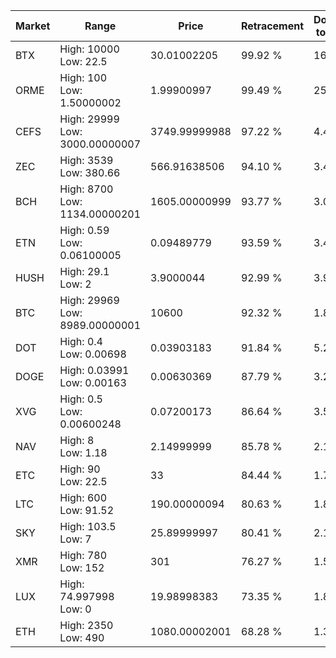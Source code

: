 | Market | Range | Price| Retracement | Doubles to 50% |
| --- | --- | --- | --- | --- |
| BTX | High: 10000<br />Low: 22.5 | 30.01002205 | 99.92 % | 166.99 |
| ORME | High: 100<br />Low: 1.50000002 | 1.99900997 | 99.49 % | 25.39 |
| CEFS | High: 29999<br />Low: 3000.00000007 | 3749.99999988 | 97.22 % | 4.40 |
| ZEC | High: 3539<br />Low: 380.66 | 566.91638506 | 94.10 % | 3.46 |
| BCH | High: 8700<br />Low: 1134.00000201 | 1605.00000999 | 93.77 % | 3.06 |
| ETN | High: 0.59<br />Low: 0.06100005 | 0.09489779 | 93.59 % | 3.43 |
| HUSH | High: 29.1<br />Low: 2 | 3.9000044 | 92.99 % | 3.99 |
| BTC | High: 29969<br />Low: 8989.00000001 | 10600 | 92.32 % | 1.84 |
| DOT | High: 0.4<br />Low: 0.00698 | 0.03903183 | 91.84 % | 5.21 |
| DOGE | High: 0.03991<br />Low: 0.00163 | 0.00630369 | 87.79 % | 3.29 |
| XVG | High: 0.5<br />Low: 0.00600248 | 0.07200173 | 86.64 % | 3.51 |
| NAV | High: 8<br />Low: 1.18 | 2.14999999 | 85.78 % | 2.13 |
| ETC | High: 90<br />Low: 22.5 | 33 | 84.44 % | 1.70 |
| LTC | High: 600<br />Low: 91.52 | 190.00000094 | 80.63 % | 1.82 |
| SKY | High: 103.5<br />Low: 7 | 25.89999997 | 80.41 % | 2.13 |
| XMR | High: 780<br />Low: 152 | 301 | 76.27 % | 1.55 |
| LUX | High: 74.997998<br />Low: 0 | 19.98998383 | 73.35 % | 1.88 |
| ETH | High: 2350<br />Low: 490 | 1080.00002001 | 68.28 % | 1.31 |
